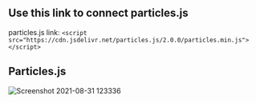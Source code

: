 ## Use this link to connect particles.js
particles.js link:
```<script src="https://cdn.jsdelivr.net/particles.js/2.0.0/particles.min.js"></script>```
## Particles.js
![Screenshot 2021-08-31 123336](https://user-images.githubusercontent.com/88188721/131453891-f26e4189-a419-4250-9761-5cbf8e10116e.png)
